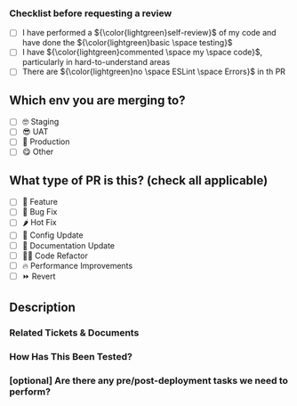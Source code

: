 ### Checklist before requesting a review

- [ ] I have performed a ${\color{lightgreen}self-review}$ of my code and have done the ${\color{lightgreen}basic \space testing}$
- [ ] I have ${\color{lightgreen}commented \space my \space code}$, particularly in hard-to-understand areas
- [ ] There are ${\color{lightgreen}no \space ESLint \space Errors}$ in th PR

## Which env you are merging to?

- [ ] 🤓 Staging
- [ ] 😎 UAT
- [ ] 🥳 Production
- [ ] 😋 Other

## What type of PR is this? (check all applicable)

- [ ] 🍕 Feature
- [ ] 🐛 Bug Fix
- [ ] 🌶️ Hot Fix
- [ ] 🔌 Config Update
- [ ] 📝 Documentation Update
- [ ] 🧑‍💻 Code Refactor
- [ ] 🔥 Performance Improvements
- [ ] ⏩ Revert

## Description

<!-- 
Please do not leave this blank 
This PR [adds/removes/fixes/replaces] the [feature/bug/etc]. 
-->

### Related Tickets & Documents

<!-- 
Please use this format link issue numbers: Jira Ticket number/link and documentation link (if applicable)
-->

### How Has This Been Tested?

<!-- 
Please mention if this has been tested by QA or manually (mention env and tested by). 
-->

### [optional] Are there any pre/post-deployment tasks we need to perform?